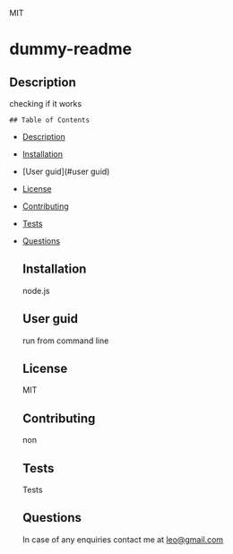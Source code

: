 
  MIT
  # dummy-readme

  ## Description 
  checking if it works

    ## Table of Contents
  * [Description](#description)
  * [Installation](#installation)
  * [User guid](#user guid)
  * [License](#license)
  * [Contributing](#contributing)
  * [Tests](#tests)
  * [Questions](#questions)
  
    ## Installation
    node.js

    ## User guid
    run from command line

    ## License
    MIT

    ## Contributing
    non

    ## Tests
    Tests

    ## Questions
    In case of any enquiries contact me at leo@gmail.com